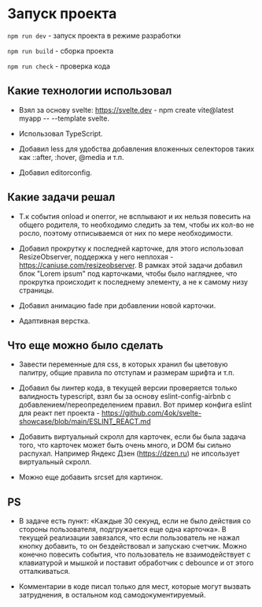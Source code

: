 # Запуск проекта

`npm run dev` - запуск проекта в режиме разработки

`npm run build` - сборка проекта

`npm run check` - проверка кода

## Какие технологии использовал

- Взял за основу svelte: https://svelte.dev - npm create vite@latest myapp -- --template svelte.

- Использовал TypeScript.

- Добавил less для удобства добавления вложенных селекторов таких как ::after, :hover, @media и т.п.

- Добавил editorconfig.

## Какие задачи решал

- Т.к события onload и onerror, не всплывают и их нельзя повесить на общего родителя, то необходимо следить за тем, чтобы их кол-во не росло, поэтому отписываемся от них по мере необходимости.

- Добавил прокрутку к последней карточке, для этого использовал ResizeObserver, поддержка у него неплохая - https://caniuse.com/resizeobserver. В рамках этой задачи добавил блок "Lorem ipsum" под карточками, чтобы было нагляднее, что прокрутка происходит к последнему элементу, а не к самому низу страницы.

- Добавил анимацию fade при добавлении новой карточки.

- Адаптивная верстка.

## Что еще можно было сделать

- Завести переменные для css, в которых хранил бы цветовую палитру, общие правила по отступам и размерам шрифта и т.п.

- Добавил бы линтер кода, в текущей версии проверяется только валидность typescript, взял бы за основу eslint-config-airbnb с добавлением/переопределением правил. Вот пример конфига eslint для реакт пет проекта  - https://github.com/4ok/svelte-showcase/blob/main/ESLINT_REACT.md

- Добавить виртуальный скролл для карточек, если бы была задача того, что карточек может быть очень много, и DOM бы сильно распухал. Например Яндекс Дзен (https://dzen.ru) не ипсользует виртуальный скролл.

- Можно еще добавить srcset для картинок.

## PS

- В задаче есть пункт: «Каждые 30 секунд, если не было действия со стороны пользователя, подгружается
еще одна карточка». В текущей реализации завязался, что если пользователь не нажал кнопку добавить, то он бездействовал и запускаю счетчик. Можно конечно повесить события, что пользователь не взаимодействует с клавиатурой и мышкой и поставит обработчик с debounce и от этого отталкиваться.

- Комментарии в коде писал только для мест, которые могут вызвать затруднения, в остальном код самодокументируемый.
